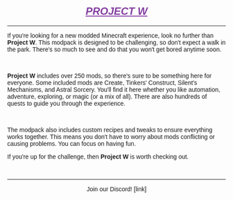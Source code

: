 <h1 style="text-align: center;"><em><span style="text-decoration: underline; font-size: 24px; color: #843fa1;"><strong><span style="font-family: arial, helvetica, sans-serif;">PROJECT W</span></strong></span></em></h1>
<hr>
<p><span style="font-family: arial, helvetica, sans-serif; font-size: 14px;">If you're looking for a new modded Minecraft experience, look no further than <strong>Project W</strong>. This modpack is designed to be challenging, so don't expect a walk in the park. There's so much to see and do that you won't get bored anytime soon.</span></p>
<p><span style="font-size: 14px;">&nbsp;</span></p>
<p><span style="font-family: arial, helvetica, sans-serif; font-size: 14px;"><strong>Project W</strong> includes over 250 mods, so there's sure to be something here for everyone. Some included mods are Create, Tinkers' Construct, Silent's Mechanisms, and Astral Sorcery. You'll find it here whether you like automation, adventure, exploring, or magic (or a mix of all). There are also hundreds of quests to guide you through the experience.</span></p>
<p><span style="font-size: 14px;">&nbsp;</span></p>
<p><span style="font-family: arial, helvetica, sans-serif; font-size: 14px;">The modpack also includes custom recipes and tweaks to ensure everything works together. This means you don't have to worry about mods conflicting or causing problems. You can focus on having fun.</span></p>
<p><span style="font-family: arial, helvetica, sans-serif; font-size: 14px;">If you're up for the challenge, then <strong>Project W</strong> is worth checking out.</span></p>
<p style="text-align: left;"><span style="font-family: arial, helvetica, sans-serif; font-size: 14px;">&nbsp;</span></p>
<hr>
<p style="text-align: center;"><span style="font-family: arial, helvetica, sans-serif; font-size: 14px;">Join our Discord! [link]<br></span></p>
<p style="text-align: left;"><span style="font-family: arial, helvetica, sans-serif; font-size: 14px;">&nbsp;</span></p>
